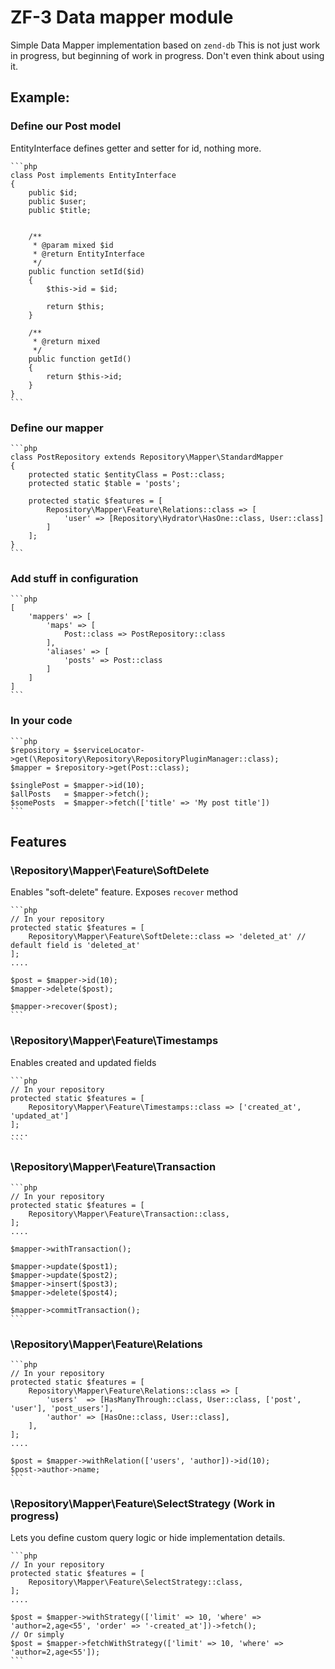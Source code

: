 # ZF-3 Data mapper module

Simple Data Mapper implementation based on `zend-db`
This is not just work in progress, but beginning of work in progress. Don't even think about using it.


## Example:
    
### Define our Post model
EntityInterface defines getter and setter for id, nothing more.
 
    ```php
    class Post implements EntityInterface
    {
        public $id;
        public $user;
        public $title;
    
    
        /**
         * @param mixed $id
         * @return EntityInterface
         */
        public function setId($id)
        {
            $this->id = $id;
    
            return $this;
        }
    
        /**
         * @return mixed
         */
        public function getId()
        {
            return $this->id;
        }
    }
    ```
    
### Define our mapper
    
    ```php
    class PostRepository extends Repository\Mapper\StandardMapper
    {
        protected static $entityClass = Post::class;
        protected static $table = 'posts';
    
        protected static $features = [
            Repository\Mapper\Feature\Relations::class => [
                'user' => [Repository\Hydrator\HasOne::class, User::class]
            ]
        ];
    }
    ```
    
### Add stuff in configuration

    ```php
    [
        'mappers' => [
            'maps' => [
                Post::class => PostRepository::class
            ],
            'aliases' => [
                'posts' => Post::class
            ]
        ]
    ]
    ```
    
### In your code
    
    ```php
    $repository = $serviceLocator->get(\Repository\Repository\RepositoryPluginManager::class);
    $mapper = $repository->get(Post::class);
    
    $singlePost = $mapper->id(10);
    $allPosts   = $mapper->fetch();
    $somePosts  = $mapper->fetch(['title' => 'My post title'])
    ```
    
## Features

### \Repository\Mapper\Feature\SoftDelete

Enables "soft-delete" feature. Exposes `recover` method

    ```php
    // In your repository
    protected static $features = [
        Repository\Mapper\Feature\SoftDelete::class => 'deleted_at' // default field is 'deleted_at'
    ];
    ....

    $post = $mapper->id(10);
    $mapper->delete($post);
    
    $mapper->recover($post);
    ```

### \Repository\Mapper\Feature\Timestamps

Enables created and updated fields

    ```php
    // In your repository
    protected static $features = [
        Repository\Mapper\Feature\Timestamps::class => ['created_at', 'updated_at']
    ];
    ....
    ```

### \Repository\Mapper\Feature\Transaction

    ```php
    // In your repository
    protected static $features = [
        Repository\Mapper\Feature\Transaction::class,
    ];
    ....
    
    $mapper->withTransaction();
    
    $mapper->update($post1);
    $mapper->update($post2);
    $mapper->insert($post3);
    $mapper->delete($post4);
    
    $mapper->commitTransaction();
    ```

### \Repository\Mapper\Feature\Relations

    ```php
    // In your repository
    protected static $features = [
        Repository\Mapper\Feature\Relations::class => [
            'users'  => [HasManyThrough::class, User::class, ['post', 'user'], 'post_users'],
            'author' => [HasOne::class, User::class],
        ],
    ];
    ....
    
    $post = $mapper->withRelation(['users', 'author])->id(10);
    $post->author->name;
    ```

### \Repository\Mapper\Feature\SelectStrategy (Work in progress)

Lets you define custom query logic or hide implementation details. 

    ```php
    // In your repository
    protected static $features = [
        Repository\Mapper\Feature\SelectStrategy::class,
    ];
    ....
    
    $post = $mapper->withStrategy(['limit' => 10, 'where' => 'author=2,age<55', 'order' => '-created_at'])->fetch();
    // Or simply
    $post = $mapper->fetchWithStrategy(['limit' => 10, 'where' => 'author=2,age<55']);
    ```


    
